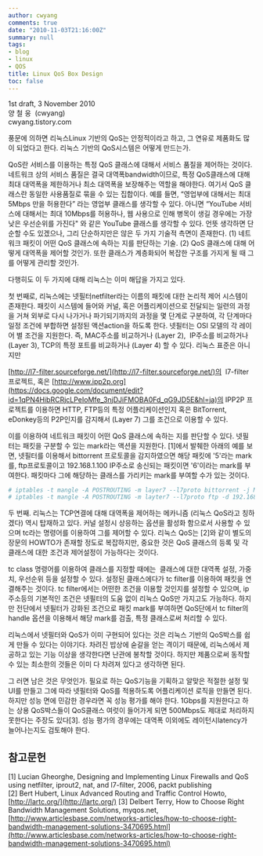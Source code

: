 ```yaml
---
author: cwyang
comments: true
date: "2010-11-03T21:16:00Z"
summary: null
tags:
- blog
- linux
- QOS
title: Linux QoS Box Design
toc: false
---
```

1st draft, 3 November 2010  
양 철 웅  (cwyang)  
cwyang.tistory.com  
  
  
풍문에 의하면 리눅스Linux 기반의 QoS는 안정적이라고 하고, 그 연유로 제품화도 많이 되었다고 한다. 리눅스 기반의 QoS시스템은 어떻게 만드는가.  
  
QoS란 서비스를 이용하는 특정 QoS 클래스에 대해서 서비스 품질을 제어하는 것이다. 네트워크 상의 서비스 품질은 결국 대역폭bandwidth이므로, 특정 QoS클래스에 대해 최대 대역폭을 제한하거나 최소 대역폭을 보장해주는 역할을 해야한다. 여기서 QoS 클래스란 동일한 사용품질로 묶을 수 있는 집합이다. 예를 들면, “영업부에 대해서는 최대 5Mbps 만을 허용한다” 라는 영업부 클래스를 생각할 수 있다. 아니면 “YouTube 서비스에 대해서는 최대 10Mbps를 허용하나, 웹 사용으로 인해 병목이 생길 경우에는 가장 낮은 우선순위를 가진다" 와 같은 YouTube 클래스를 생각할 수 있다. 언뜻 생각하면 단순할 수도 있겠으나, 그리 단순하지만은 않은 두 가지 기술적 측면이 존재한다. (1) 네트워크 패킷이 어떤 QoS 클래스에 속하는 지를 판단하는 기술. (2) QoS 클래스에 대해 어떻게 대역폭을 제어할 것인가. 또한 클래스가 계층화되어 복잡한 구조를 가지게 될 때 그를 어떻게 관리할 것인가.  
  
다행히도 이 두 가지에 대해 리눅스는 이미 해답을 가지고 있다.  
  
첫 번째로, 리눅스에는 넷필터netfilter라는 이름의 패킷에 대한 논리적 제어 시스템이 존재한다. 패킷이 시스템에 들어와 커널, 혹은 어플리케이션으로 전달되는 일련의 과정을 거쳐 외부로 다시 나가거나 파기되기까지의 과정을 몇 단계로 구분하여, 각 단계마다 일정 조건에 부합하면 설정된 액션action을 하도록 한다. 넷필터는 OSI 모델의 각 레이어 별 조건을 지원한다. 즉, MAC주소를 비교하거나 (Layer 2),  IP주소를 비교하거나 (Layer 3), TCP의 특정 포트를 비교하거나 (Layer 4) 할 수 있다. 리눅스 표준은 아니지만

[http://l7-filter.sourceforge.net/](http://l7-filter.sourceforge.net/)의
 l7-filter 프로젝트, 혹은
[http://www.ipp2p.org](https://docs.google.com/document/edit?id=1qPN4HibRCRjcLPeIoMfe_3njDJiFMOBA0Fd_qG9JD5E&hl=ja)의
IPP2P 프로젝트를 이용하면 HTTP, FTP등의 특정 어플리케이션인지 혹은 BitTorrent, eDonkey등의 P2P인지를 감지해서 (Layer 7) 그를 조건으로 이용할 수 있다.  
  
이를 이용하여 네트워크 패킷이 어떤 QoS 클래스에 속하는 지를 판단할 수 있다. 넷필터는 패킷을 구분할 수 있는 mark라는 액션을 지원한다. [1]에서 발췌한 아래의 예를 보면, 넷필터를 이용해서 bittorrent 프로토콜을 감지하였으면 해당 패킷에 '5'라는 mark를, ftp프로토콜이고 192.168.1.100 IP주소로 송신되는 패킷이면 '6'이라는 mark를 부여한다. 패킷마다 그에 해당하는 클래스를 가리키는 mark를 부여할 수가 있는 것이다.  

```bash  
# iptables -t mangle -A POSTROUTING -m layer7 --l7proto bittorrent -j MARK --set-mark 5  
# iptables -t mangle -A POSTROUTING -m layter7 --l7proto ftp -d 192.168.1.100 -j MARK --set-mark 6  
```

두 번째. 리눅스는 TCP연결에 대해 대역폭을 제어하는 메카니즘 (리눅스 QoS라고 칭하겠다) 역시 탑재하고 있다. 커널 설정시 상응하는 옵션을 활성화 함으로서 사용할 수 있으며 tc라는 명령어를 이용하여 그를 제어할 수 있다. 리눅스 QoS는 [2]와 같이 별도의 장문의 HOWTO가 존재할 정도로 복잡하지만, 중요한 것은 QoS 클래스의 등록 및 각 클래스에 대한 조건과 제어설정이 가능하다는 것이다.  
  
tc class 명령어를 이용하여 클래스를 지정할 때에는  클래스에 대한 대역폭 설정, 가중치, 우선순위 등을 설정할 수 있다. 설정된 클래스에다가 tc filter를 이용하여 패킷을 연결해주는 것이다. tc filter에서는 어떤한 조건을 이용할 것인지를 설정할 수 있으며, ip주소등의 기본적인 조건은 넷필터의 도움 없이 리눅스 QoS만 가지고도 가능하다. 하지만 전단에서 넷필터가 강화된 조건으로 패킷 mark를 부여하면 QoS단에서 tc filter의 handle 옵션을 이용해서 해당 mark를 검출, 특정 클래스로써 처리할 수 있다.  
  
리눅스에서 넷필터와 QoS가 이미 구현되어 있다는 것은 리눅스 기반의 QoS박스를 쉽게 만들 수 있다는 이야기다. 차려진 밥상에 숟갈을 얻는 격이기 때문에, 리눅스에서 제공하고 있는 기능 이상을 생각한다면 난관에 봉착할 것이다. 하지만 제품으로써 동작할 수 있는 최소한의 것들은 이미 다 차려져 있다고 생각하면 된다.  
  
그 러면 남은 것은 무엇인가. 필요로 하는 QoS기능을 기획하고 알맞은 적절한 설정 및 UI를 만들고 그에 따라 넷필터와 QoS를 적용하도록 어플리케이션 로직을 만들면 된다. 하지만 성능 면에 민감한 경우라면 꼭 성능 평가를 해야 한다. 1Gbps를 지원한다고 하는 상용 QoS박스들이 QoS클래스 여럿이 들어가게 되면 500Mbps도 제대로 처리하지 못한다는 주장도 있다[3]. 성능 평가의 경우에는 대역폭 이외에도 레이턴시latency가 늘어나는지도 검토해야 한다.  

## 참고문헌

[1] Lucian Gheorghe, Designing and Implementing Linux Firewalls and QoS using netfilter, iprout2, nat, and l7-filter, 2006, packt publishing  
[2] Bert Hubert, Linux Advanced Routing and Traffic Control Howto,
[http://lartc.org/](http://lartc.org/)
[3] Delbert Terry, How to Choose Right Bandwidth Management Solutions, myqos.net,
[http://www.articlesbase.com/networks-articles/how-to-choose-right-bandwidth-management-solutions-3470695.html](http://www.articlesbase.com/networks-articles/how-to-choose-right-bandwidth-management-solutions-3470695.html)  
